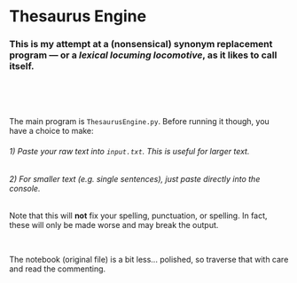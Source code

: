 # Thesaurus Engine
### This is my attempt at a (nonsensical) synonym replacement program — or a *lexical locuming locomotive*, as it likes to call itself.

<br/>
<br/>
<br/>

The main program is `ThesaurusEngine.py`. Before running it though, you have a choice to make:
###### 1) Paste your raw text into `input.txt`. This is useful for larger text.
###### 2) For smaller text (e.g. single sentences), just paste directly into the console.

Note that this will **not** fix your spelling, punctuation, or spelling. In fact, these will only be made worse and may break the output.

<br/>

The notebook (original file) is a bit less... polished, so traverse that with care and read the commenting.
